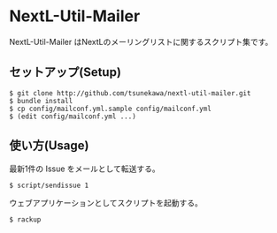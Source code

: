 NextL-Util-Mailer
=================

NextL-Util-Mailer はNextLのメーリングリストに関するスクリプト集です。

セットアップ(Setup)
-------------------

    $ git clone http://github.com/tsunekawa/nextl-util-mailer.git
    $ bundle install
    $ cp config/mailconf.yml.sample config/mailconf.yml
    $ (edit config/mailconf.yml ...)

使い方(Usage)
-------------

最新1件の Issue をメールとして転送する。

    $ script/sendissue 1

ウェブアプリケーションとしてスクリプトを起動する。

    $ rackup

